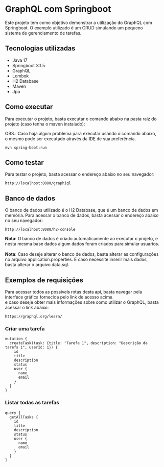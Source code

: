 # GraphQL com Springboot

Este projeto tem como objetivo demonstrar a utilização do GraphQL com Springboot. O exemplo utilizado é um CRUD simulando um pequeno sistema de gerenciamento de tarefas.

## Tecnologias utilizadas

- Java 17
- Springboot 3.1.5
- GraphQL
- Lombok
- H2 Database
- Maven
- Jpa

## Como executar

Para executar o projeto, basta executar o comando abaixo na pasta raiz do projeto (caso tenha o maven instalado): <br>

OBS.: Caso haja algum problema para executar usando o comando abaixo, o mesmo pode ser executado através da IDE de sua preferência.

```shell script
mvn spring-boot:run
```

## Como testar

Para testar o projeto, basta acessar o endereço abaixo no seu navegador:

```shell script
http://localhost:8080/graphiql
```

## Banco de dados
O banco de dados utilizado é o H2 Database, que é um banco de dados em memória. Para acessar o banco de dados, basta acessar o endereço abaixo no seu navegador:

```shell script
http://localhost:8080/h2-console
```
**Nota:** O banco de dados é criado automaticamente ao executar o projeto, e nesta mesma base dados algum dados foram criados para simular usuarios.
<br><br>**Nota:** Caso deseje alterar o banco de dados, basta alterar as configurações no arquivo application.properties. E caso necessite inserir mais dados, basta alterar o arquivo data.sql.

## Exemplos de requisições

Para acessar todos as possiveis rotas desta api, basta navegar pela interface gráfica fornecida pelo link de acesso acima. <br>
e caso deseje obter mais informações sobre como utilizar o GraphQL, basta acessar o link abaixo:

```shell script
https://graphql.org/learn/
```

### Criar uma tarefa

```shell script
mutation {
  createTask(task: {title: "Tarefa 1", description: "Descrição da tarefa 1", userId: 1}) {
    id
    title
    description
    status
    user {
      name
      email
    }
  }
}
```

### Listar todas as tarefas

```shell script
query {
  getAllTasks {
    id
    title
    description
    status
    user {
      name
      email
    }
  }
}
```

